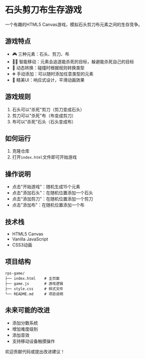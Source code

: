 # 石头剪刀布生存游戏

一个有趣的HTML5 Canvas游戏，模拟石头剪刀布元素之间的生存竞争。

## 游戏特点

- 🎮 三种元素：石头、剪刀、布
- 🏃‍♂️ 智能移动：元素会追逐能杀死的目标，躲避能杀死自己的目标
- 🔄 动态转换：碰撞时根据规则转换类型
- ➕ 手动添加：可以随时添加任意类型的元素
- 🎨 精美UI：响应式设计，平滑动画效果

## 游戏规则

1. 石头可以"杀死"剪刀（剪刀变成石头）
2. 剪刀可以"杀死"布（布变成剪刀）
3. 布可以"杀死"石头（石头变成布）

## 如何运行

1. 克隆仓库
2. 打开`index.html`文件即可开始游戏

## 操作说明

- 点击"开始游戏"：随机生成15个元素
- 点击"添加石头"：在随机位置添加一个石头
- 点击"添加剪刀"：在随机位置添加一个剪刀
- 点击"添加布"：在随机位置添加一个布

## 技术栈

- HTML5 Canvas
- Vanilla JavaScript
- CSS3动画

## 项目结构

```
rps-game/
├── index.html    # 主页面
├── game.js       # 游戏逻辑
├── style.css     # 样式文件
└── README.md     # 项目说明
```

## 未来可能的改进

- 添加分数系统
- 增加难度级别
- 添加音效
- 支持移动设备触摸操作

欢迎贡献代码或提出改进建议！
